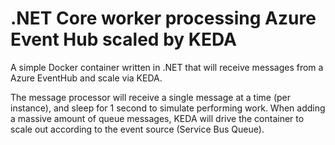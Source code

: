 # .NET Core worker processing Azure Event Hub scaled by KEDA
A simple Docker container written in .NET that will receive messages from a Azure EventHub and scale via KEDA.

The message processor will receive a single message at a time (per instance), and sleep for 1 second to simulate performing work. When adding a massive amount of queue messages, KEDA will drive the container to scale out according to the event source (Service Bus Queue).

